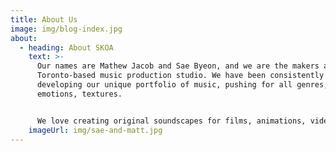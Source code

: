 ```yaml
---
title: About Us
image: img/blog-index.jpg
about:
  - heading: About SKOA
    text: >-
      Our names are Mathew Jacob and Sae Byeon, and we are the makers at SKOA, a
      Toronto-based music production studio. We have been consistently
      developing our unique portfolio of music, pushing for all genres,
      emotions, textures.  


      We love creating original soundscapes for films, animations, video games, podcasts and other medias to bring the right atmosphere for the contents. Let us know what you have in mind - we would love to help you tell your stories. 
    imageUrl: img/sae-and-matt.jpg
---
```

